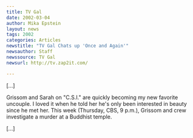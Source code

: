 ```yaml
---
title: TV Gal
date: 2002-03-04
author: Mika Epstein
layout: news
tags: 2002
categories: Articles
newstitle: "TV Gal Chats up 'Once and Again'"
newsauthor: Staff  
newssource: TV Gal  
newsurl: http://tv.zap2it.com/  

---
```


[...]

Grissom and Sarah on "C.S.I." are quickly becoming my new favorite uncouple. I loved it when he told her he's only been interested in beauty since he met her. This week (Thursday, CBS, 9 p.m.), Grissom and crew investigate a murder at a Buddhist temple.

[...]

